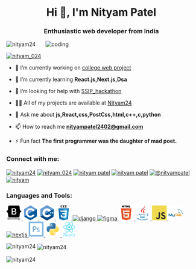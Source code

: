 


<h1 align="center">Hi 👋, I'm Nityam Patel</h1>
<h3 align="center">Enthusiastic web developer from India</h3>
<img align="right" alt="coding" width="400" src="https://gifdb.com/images/thumbnail/animated-programmer-guy-coding-790a0bs8e8thpisg.gif">

<p align="left"> <img src="https://komarev.com/ghpvc/?username=nityam24&label=Profile%20views&color=0e75b6&style=flat" alt="nityam24" /> </p>

<p align="left"> <a href="https://twitter.com/nityam_024" target="blank"><img src="https://img.shields.io/twitter/follow/nityam_024?logo=twitter&style=for-the-badge" alt="nityam_024" /></a> </p>

- 🔭 I’m currently working on [college web project](https://github.com/Nityam24/college-web-project.git)

- 🌱 I’m currently learning **React.js,Next.js,Dsa**

- 🤝 I’m looking for help with [SSIP_hackathon](https://github.com/Nityam24/SSIP_hackathon.git)

- 👨‍💻 All of my projects are available at [Nityam24](Nityam24)

- 💬 Ask me about **js,React,css,PostCss,html,c++,c,python**

- 📫 How to reach me **nityampatel2402@gmail.com**

- ⚡ Fun fact **The first programmer was the daughter of mad poet.**

<h3 align="left">Connect with me:</h3>
<p align="left">
<a href="https://dev.to/nityam24" target="blank"><img align="center" src="https://raw.githubusercontent.com/rahuldkjain/github-profile-readme-generator/master/src/images/icons/Social/devto.svg" alt="nityam24" height="30" width="40" /></a>
<a href="https://twitter.com/nityam_024" target="blank"><img align="center" src="https://raw.githubusercontent.com/rahuldkjain/github-profile-readme-generator/master/src/images/icons/Social/twitter.svg" alt="nityam_024" height="30" width="40" /></a>
<a href="https://linkedin.com/in/nityam patel" target="blank"><img align="center" src="https://raw.githubusercontent.com/rahuldkjain/github-profile-readme-generator/master/src/images/icons/Social/linked-in-alt.svg" alt="nityam patel" height="30" width="40" /></a>
<a href="https://stackoverflow.com/users/nityam patel" target="blank"><img align="center" src="https://raw.githubusercontent.com/rahuldkjain/github-profile-readme-generator/master/src/images/icons/Social/stack-overflow.svg" alt="nityam patel" height="30" width="40" /></a>
<a href="https://medium.com/@nityampatel" target="blank"><img align="center" src="https://raw.githubusercontent.com/rahuldkjain/github-profile-readme-generator/master/src/images/icons/Social/medium.svg" alt="@nityampatel" height="30" width="40" /></a>
<a href="https://discord.gg/nityam" target="blank"><img align="center" src="https://raw.githubusercontent.com/rahuldkjain/github-profile-readme-generator/master/src/images/icons/Social/discord.svg" alt="nityam" height="30" width="40" /></a>
</p>

<h3 align="left">Languages and Tools:</h3>
<p align="left"> <a href="https://getbootstrap.com" target="_blank" rel="noreferrer"> <img src="https://raw.githubusercontent.com/devicons/devicon/master/icons/bootstrap/bootstrap-plain-wordmark.svg" alt="bootstrap" width="40" height="40"/> </a> <a href="https://www.cprogramming.com/" target="_blank" rel="noreferrer"> <img src="https://raw.githubusercontent.com/devicons/devicon/master/icons/c/c-original.svg" alt="c" width="40" height="40"/> </a> <a href="https://www.w3schools.com/cpp/" target="_blank" rel="noreferrer"> <img src="https://raw.githubusercontent.com/devicons/devicon/master/icons/cplusplus/cplusplus-original.svg" alt="cplusplus" width="40" height="40"/> </a> <a href="https://www.w3schools.com/css/" target="_blank" rel="noreferrer"> <img src="https://raw.githubusercontent.com/devicons/devicon/master/icons/css3/css3-original-wordmark.svg" alt="css3" width="40" height="40"/> </a> <a href="https://www.djangoproject.com/" target="_blank" rel="noreferrer"> <img src="https://cdn.worldvectorlogo.com/logos/django.svg" alt="django" width="40" height="40"/> </a> <a href="https://www.figma.com/" target="_blank" rel="noreferrer"> <img src="https://www.vectorlogo.zone/logos/figma/figma-icon.svg" alt="figma" width="40" height="40"/> </a> <a href="https://www.w3.org/html/" target="_blank" rel="noreferrer"> <img src="https://raw.githubusercontent.com/devicons/devicon/master/icons/html5/html5-original-wordmark.svg" alt="html5" width="40" height="40"/> </a> <a href="https://www.java.com" target="_blank" rel="noreferrer"> <img src="https://raw.githubusercontent.com/devicons/devicon/master/icons/java/java-original.svg" alt="java" width="40" height="40"/> </a> <a href="https://developer.mozilla.org/en-US/docs/Web/JavaScript" target="_blank" rel="noreferrer"> <img src="https://raw.githubusercontent.com/devicons/devicon/master/icons/javascript/javascript-original.svg" alt="javascript" width="40" height="40"/> </a> <a href="https://www.mysql.com/" target="_blank" rel="noreferrer"> <img src="https://raw.githubusercontent.com/devicons/devicon/master/icons/mysql/mysql-original-wordmark.svg" alt="mysql" width="40" height="40"/> </a> <a href="https://nextjs.org/" target="_blank" rel="noreferrer"> <img src="https://cdn.worldvectorlogo.com/logos/nextjs-2.svg" alt="nextjs" width="40" height="40"/> </a> <a href="https://www.photoshop.com/en" target="_blank" rel="noreferrer"> <img src="https://raw.githubusercontent.com/devicons/devicon/master/icons/photoshop/photoshop-line.svg" alt="photoshop" width="40" height="40"/> </a> <a href="https://www.python.org" target="_blank" rel="noreferrer"> <img src="https://raw.githubusercontent.com/devicons/devicon/master/icons/python/python-original.svg" alt="python" width="40" height="40"/> </a> <a href="https://reactjs.org/" target="_blank" rel="noreferrer"> <img src="https://raw.githubusercontent.com/devicons/devicon/master/icons/react/react-original-wordmark.svg" alt="react" width="40" height="40"/> </a> </p>

<p><img align="left" src="https://github-readme-stats.vercel.app/api/top-langs?username=nityam24&show_icons=true&locale=en&layout=compact" alt="nityam24" /></p>

<p>&nbsp;<img align="center" src="https://github-readme-stats.vercel.app/api?username=nityam24&show_icons=true&locale=en" alt="nityam24" /></p>

<p><img align="center" src="https://github-readme-streak-stats.herokuapp.com/?user=nityam24&" alt="nityam24" /></p>
